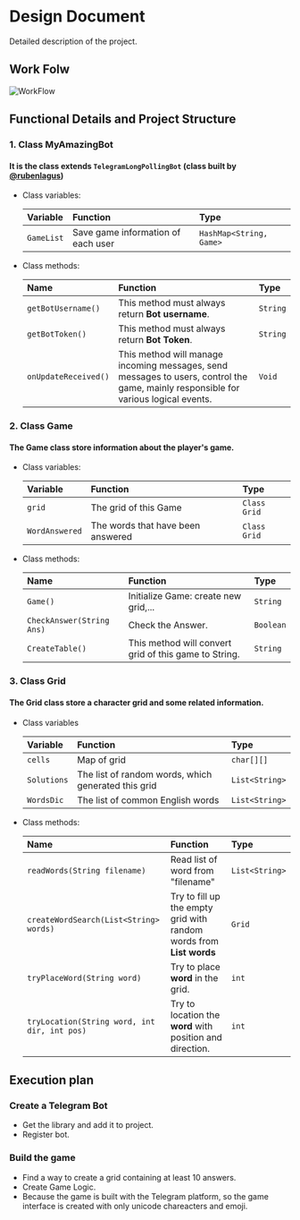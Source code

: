 # Design Document

Detailed description of the project.



## Work Folw

![WorkFlow](https://github.com/thienkaito/WordSearchTGBot/blob/master/Image/Workflow.png)


## Functional Details and Project Structure

### 1. Class MyAmazingBot

#### It is the class extends `TelegramLongPollingBot` (class built by [@rubenlagus](https://github.com/rubenlagus))

- Class variables:
  
  | Variable    | Function                           | Type                       |
  | :--------   | :----------------------------------| :------------------------- |
  | `GameList`  | Save game information of each user | `HashMap<String, Game>`    |


- Class methods:
  
  | Name         | Function                           | Type                                                                |
  | :--------    | :-------                           | :------------------------- |
  | `getBotUsername()`   | This method must always return **Bot username**.                                       | `String` |
  | `getBotToken()`   | This method must always return **Bot Token**.                                             | `String` |
  | `onUpdateReceived()`   | This method will manage incoming messages, send messages to users, control the game, mainly responsible for various logical events. | `Void` |

### 2. Class Game

#### The Game class store information about the player's game.
- Class variables:

  | Variable    | Function                           | Type                       |
  | :--------   | :----------------------------------| :------------------------- |
  | `grid`      |  The grid of this Game         | `Class Grid`               |
  | `WordAnswered`      | The words that have been answered       | `Class Grid`               |


- Class methods:

  | Name         | Function                           | Type                                                                |
  | :--------    | :-------                           | :------------------------- |
  | `Game()`   | Initialize Game: create new grid,...                                     | `String` |
  | `CheckAnswer(String Ans)`   | Check the Answer.                                            | `Boolean` |
  | `CreateTable()`   | This method will convert grid of this game to String. | `String` |

### 3. Class Grid

#### The Grid class store a character grid and some related information.
- Class variables

  | Variable    | Function                           | Type                       |
  | :--------   | :----------------------------------| :------------------------- |
  | `cells`      |  Map of grid         | `char[][]`               |
  | `Solutions`      | The list of random words, which generated this grid       | `List<String>`
  | `WordsDic`      | The list of common English words       | `List<String>`

- Class methods:

  | Name         | Function                           | Type                                                                |
  | :--------    | :-------                           | :------------------------- |
  | `readWords(String filename)`   | Read list of word from "filename"                                   | `List<String>` |
  | `createWordSearch(List<String> words)`   | Try to fill up the empty grid with random words from **List<String> words**                                          | `Grid` |
  | `tryPlaceWord(String word)`   | Try to place **word** in the grid. | `int` |
  | `tryLocation(String word, int dir, int pos)`   | Try to location the **word** with position and direction. | `int` |


## Execution plan

### Create a Telegram Bot

- Get the library and add it to project.
- Register bot.

### Build the game

- Find a way to create a grid containing at least 10 answers.
- Create Game Logic.
- Because the game is built with the Telegram platform, so the game interface is created with only unicode chareacters and emoji.